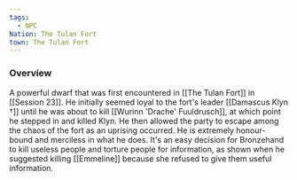 ```yaml
---
tags:
  - NPC
Nation: The Tulan Fort
town: The Tulan Fort
---
```


### Overview
A powerful dwarf that was first encountered in [[The Tulan Fort]] in [[Session 23]]. He initially seemed loyal to the fort's leader [[Damascus Klyn †]] until he was about to kill [[Wurinn 'Drache' Fuuldrusch]], at which point he stepped in and killed Klyn. He then allowed the party to escape among the chaos of the fort as an uprising occurred. He is extremely honour-bound and merciless in what he does. It's an easy decision for Bronzehand to kill useless people and torture people for information, as shown when he suggested killing [[Emmeline]] because she refused to give them useful information. 